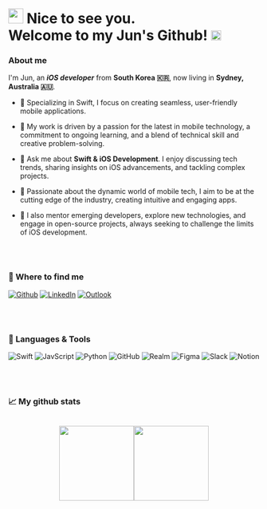 <!-- Header -->
<h1><img src="https://emojis.slackmojis.com/emojis/images/1531849430/4246/blob-sunglasses.gif?1531849430" width="30"/> Nice to see you.<br>
Welcome to my Jun's Github!   <img src="https://img.shields.io/github/followers/wnsgur4092?style=social" alt="github followers" height="20" /> 
  </h1>

### About me
I'm Jun, an <b><i>iOS developer</i></b> from <b>South Korea 🇰🇷</b>, now living in <b>Sydney, Australia 🇦🇺</b>. 

- 🔑 Specializing in Swift, I focus on creating seamless, user-friendly mobile applications.

- 🧭 My work is driven by a passion for the latest in mobile technology, a commitment to ongoing learning, and a blend of technical skill and creative problem-solving.

- 💬 Ask me about **Swift & iOS Development**. I enjoy discussing tech trends, sharing insights on iOS advancements, and tackling complex projects.

- 🌟 Passionate about the dynamic world of mobile tech, I aim to be at the cutting edge of the industry, creating intuitive and engaging apps.

- 🚀 I also mentor emerging developers, explore new technologies, and engage in open-source projects, always seeking to challenge the limits of iOS development.

<br><br> <!-- Added space -->
<!-- Info -->
<h3>📍 Where to find me</h3>
<p>
  <a href="https://github.com/wnsgur4092" target="_blank"><img alt="Github" src="https://img.shields.io/badge/GitHub-%2312100E.svg?&style=for-the-badge&logo=Github&logoColor=white" /></a> 
  <a href="https://www.linkedin.com/in/juninsydney" target="_blank"><img alt="LinkedIn" src="https://img.shields.io/badge/linkedin-%230077B5.svg?&style=for-the-badge&logo=linkedin&logoColor=white" /></a> 
  <a href="mailto:junhyuk.lim@outlook.com" target="_blank"><img alt="Outlook" src="https://img.shields.io/badge/Outlook-0078D4.svg?&style=for-the-badge&logo=microsoft-outlook&logoColor=white" /></a>
</p>

<br><br> <!-- Added space -->
<!-- Stack -->
<h3>🔎 Languages & Tools</h3>
<p>
  <img alt="Swift" src="https://img.shields.io/badge/-Swift-FA7343?style=flat-square&logo=swift&logoColor=white" />
  <img alt="JavScript" src="https://img.shields.io/badge/JavaScript-F7DF1E?style=flat-square&logo=JavaScript&logoColor=333333"/>
  <img alt="Python" src="https://img.shields.io/badge/-Python-3776AB?style=flat-square&logo=python&logoColor=white" />
  <img alt="GitHub" src="https://img.shields.io/badge/-GitHub-181717?style=flat-square&logo=github&logoColor=white" />
  <img alt="Realm" src="https://img.shields.io/badge/-Realm-39477F?style=flat-square&logo=realm&logoColor=white" />
  <img alt="Figma" src="https://img.shields.io/badge/-Figma-F24E1E?style=flat-square&logo=figma&logoColor=white" />
  <img alt="Slack" src="https://img.shields.io/badge/-Slack-4A154B?style=flat-square&logo=slack&logoColor=white" />
  <img alt="Notion" src="https://img.shields.io/badge/-Notion-000000?style=flat-square&logo=notion&logoColor=white" />
</p>



<!-- <img align="right" alt="GIF" src="https://github.com/abhisheknaiidu/abhisheknaiidu/blob/master/code.gif?raw=true" width="500" height="320" /> -->

<br><br> <!-- Added space -->

<h3 align="left">📈 My github stats</h3>
<br />

<div style="display: flex; justify-content: center; align-items: center;">
  <img src="https://github-readme-stats.vercel.app/api?username=wnsgur4092&show_icons=true&theme=gotham&locale=en" style="height: 150px;" />
  <img src="https://github-readme-stats.vercel.app/api/top-langs/?username=wnsgur4092&layout=compact&show_icons=true&theme=gotham&locale=en" style="height: 150px;" />
</div>


<!--
<div align="center" style="display: flex; justify-content: center; align-items: center;">
  <img src="https://github-readme-stats.vercel.app/api?username=wnsgur4092&show_icons=true&theme=gotham&locale=en" style="height: 195px;" />
  <img src="https://github-readme-stats.vercel.app/api/top-langs/?username=wnsgur4092&layout=compact&show_icons=true&theme=gotham&locale=en" style="height: 195px;" />
  <img src="https://github-readme-streak-stats.herokuapp.com/?user=wnsgur4092&theme=gotham" alt="wnsgur4092" style="height: 195px;" />
</div>
-->


